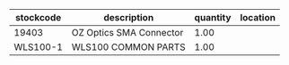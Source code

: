 |stockcode|description|quantity|location|
|---------|-----------|--------|--------|
|19403|OZ Optics SMA Connector|1.00||
|WLS100-1|WLS100 COMMON PARTS|1.00||

